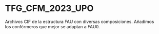 # TFG_CFM_2023_UPO
Archivos CIF de la estructura FAU con diversas composiciones.
Añadimos los confórmeros que mejor se adaptan a FAU0.
